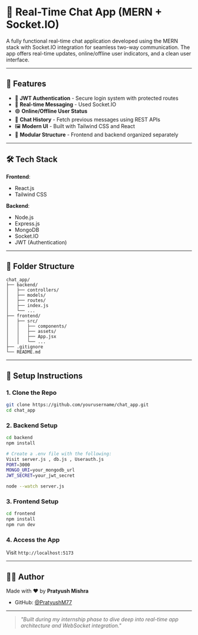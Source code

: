 # 🧩 Real-Time Chat App (MERN + Socket.IO)

A fully functional real-time chat application developed using the MERN stack with Socket.IO integration for seamless two-way communication. The app offers real-time updates, online/offline user indicators, and a clean user interface.

---


## 🚀 Features

* 🔐 **JWT Authentication** - Secure login system with protected routes
* 💬 **Real-time Messaging** - Used Socket.IO
* 🟢 **Online/Offline User Status**
* 📜 **Chat History** - Fetch previous messages using REST APIs
* 🖼️ **Modern UI** - Built with Tailwind CSS and React
* 🔧 **Modular Structure** - Frontend and backend organized separately

---

## 🛠️ Tech Stack

**Frontend**:

* React.js
* Tailwind CSS

**Backend**:

* Node.js
* Express.js
* MongoDB
* Socket.IO
* JWT (Authentication)

---

## 📁 Folder Structure

```
chat_app/
├── backend/
│   ├── controllers/
│   ├── models/
│   ├── routes/
│   ├── index.js
│   └── ...
├── frontend/
│   ├── src/
│   │   ├── components/
│   │   ├── assets/
│   │   ├── App.jsx
│   │   └── ...
├── .gitignore
└── README.md
```

---

## 🔧 Setup Instructions

### 1. Clone the Repo

```bash
git clone https://github.com/yourusername/chat_app.git
cd chat_app
```

### 2. Backend Setup

```bash
cd backend
npm install

# Create a .env file with the following:
Visit server.js , db.js , Userauth.js
PORT=3000
MONGO_URI=your_mongodb_url
JWT_SECRET=your_jwt_secret

node --watch server.js
```

### 3. Frontend Setup

```bash
cd frontend
npm install
npm run dev
```

### 4. Access the App

Visit `http://localhost:5173`

---


## 🙋‍♂️ Author

Made with ❤️ by **Pratyush Mishra**

* GitHub: [@PratyushM77](https://github.com/PratyushM77)

---




> *"Built during my internship phase to dive deep into real-time app architecture and WebSocket integration."*
